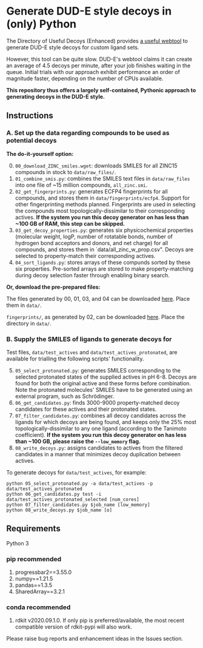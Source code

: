 # Generate DUD-E style decoys in (only) Python

The Directory of Useful Decoys (Enhanced) provides [a useful webtool](http://dude.docking.org/generate) to generate DUD-E style decoys for custom ligand sets.

However, this tool can be quite slow. DUD-E's webtool claims it can create an average of 4.5 decoys per minute, after your job finishes waiting in the queue. Initial trials with our approach exhibit performance an order of magnitude faster, depending on the number of CPUs available.

**This repository thus offers a largely self-contained, Pythonic approach to generating decoys in the DUD-E style.**

## Instructions

### A. Set up the data regarding compounds to be used as potential decoys

**The do-it-yourself option:**

0. `00_download_ZINC_smiles.wget`: downloads SMILES for all ZINC15 compounds in stock to `data/raw_files/`.
1. `01_combine_smis.py`: combines the SMILES text files in `data/raw_files` into one file of ~15 million compounds, `all_zinc.smi`.
2. `02_get_fingerprints.py`: generates ECFP4 fingerprints for all compounds, and stores them in `data/fingerprints/ecfp4`. Support for other fingerprinting methods planned. Fingerprints are used in selecting the compounds most topologically-dissimilar to their corresponding actives. **If the system you run this decoy generator on has less than ~100 GB of RAM, this step can be skipped.**
3. `03_get_decoy_properties.py`: generates six physicochemical properties (molecular weight, logP, number of rotatable bonds, number of hydrogen bond acceptors and donors, and net charge) for all compounds, and stores them in `data/all_zinc_w_prop.csv". Decoys are selected to property-match their corresponding actives.
4. `04_sort_ligands.py`: stores arrays of these compunds sorted by these six properties. Pre-sorted arrays are stored to make property-matching during decoy selection faster through enabling binary search.

**Or, download the pre-prepared files:**

The files generated by 00, 01, 03, and 04 can be downloaded [here](https://easyupload.io/ifo9g7). Place them in `data/`.

`fingerprints/`, as generated by 02, can be downloaded [here](https://easyupload.io/cx3cxo). Place the directory in `data/`.

### B. Supply the SMILES of ligands to generate decoys for
Test files, `data/test_actives` and `data/test_actives_protonated`, are available for trialling the following scripts' functionality.

5. `05_select_protonated.py`: generates SMILES corresponding to the selected protonated states of the supplied actives in pH 6-8. Decoys are found for both the original active and these forms before combination. Note the protonated molecules' SMILES have to be generated using an external program, such as Schrödinger.
6. `06_get_candidates.py`: finds 3000-9000 property-matched decoy candidates for these actives and their protonated states.
7. `07_filter_candidates.py`: combines all decoy candidates across the ligands for which decoys are being found, and keeps only the 25% most topologically-dissimilar to any one ligand (according to the Tanimoto coefficient). **If the system you run this decoy generator on has less than ~100 GB, please raise the `--low_memory` flag.**
8. `08_write_decoys.py`: assigns candidates to actives from the filtered candidates in a manner that minimizes decoy duplication between actives.

To generate decoys for `data/test_actives`, for example:

    python 05_select_protonated.py -a data/test_actives -p data/test_actives_protonated
    python 06_get_candidates.py test -i data/test_actives_protonated_selected [num_cores]
    python 07_filter_candidates.py $job_name [low_memory]
    python 08_write_decoys.py $job_name [o]

## Requirements

Python 3

### pip recommended

1. progressbar2==3.55.0
2. numpy==1.21.5
3. pandas==1.3.5
4. SharedArray==3.2.1

### conda recommended

1. rdkit v2020.09.1.0. If only pip is preferred/available, the most recent compatible version of rdkit-pypi will also work.

Please raise bug reports and enhancement ideas in the Issues section.
